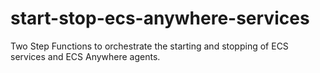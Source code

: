 # start-stop-ecs-anywhere-services
Two Step Functions to orchestrate the starting and stopping of ECS services and ECS Anywhere agents.
